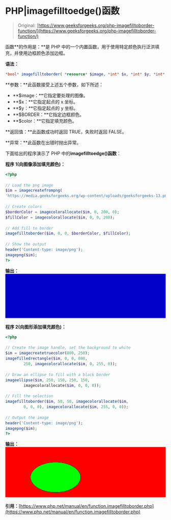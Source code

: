 # PHP|imagefilltoedge()函数

> Original: [https://www.geeksforgeeks.org/php-imagefilltoborder-function/](https://www.geeksforgeeks.org/php-imagefilltoborder-function/)

函数**的作用是：**是 PHP 中的一个内置函数，用于使用特定颜色执行泛洪填充，并使用边框颜色添加边框。

**语法：**

```php
*bool* imagefilltoborder( *resource* $image, *int* $x, *int* $y, *int* $border, *int* $color )
```

**参数：**此函数接受上述五个参数，如下所述：

*   **$image：**它指定要处理的图像。
*   **$x：**它指定起点的 x 坐标。
*   **$y：**它指定起点的 y 坐标。
*   **$BORDER：**它指定边框颜色。
*   **$color：**它指定填充颜色。

**返回值：**此函数成功时返回 TRUE，失败时返回 FALSE。

**异常：**此函数在出错时抛出异常。

下面给出的程序演示了 PHP 中的**imagefilltoedge()函数**：

**程序 1(向图像添加填充颜色)：**

```php
<?php

// Load the png image
$im = imagecreatefrompng(
'https://media.geeksforgeeks.org/wp-content/uploads/geeksforgeeks-13.png');

// Create colors
$borderColor = imagecolorallocate($im, 0, 200, 0);
$fillColor = imagecolorallocate($im, 0, 0, 200);

// Add fill to border
imagefilltoborder($im, 0, 0, $borderColor, $fillColor);

// Show the output
header('Content-type: image/png');
imagepng($im);
?>
```

**输出：**
![](img/754da0e9e1819f990ffefe9a0f9df03f.png)

**程序 2(向图形添加填充颜色)：**

```php
<?php

// Create the image handle, set the background to white
$im = imagecreatetruecolor(800, 250);
imagefilledrectangle($im, 0, 0, 800,
        250, imagecolorallocate($im, 0, 255, 0));

// Draw an ellipse to fill with a black border
imageellipse($im, 250, 150, 250, 150,
        imagecolorallocate($im, 0, 0, 0));

// Fill the selection
imagefilltoborder($im, 50, 50, imagecolorallocate($im,
        0, 0, 0), imagecolorallocate($im, 255, 0, 0));

// Output the image
header('Content-type: image/png');
imagepng($im);
?>
```

**输出：**
![](img/784ef45528244c0b0cdb8975d576c1bb.png)

**引用：**[https://www.php.net/manual/en/function.imagefilltoborder.php](https://www.php.net/manual/en/function.imagefilltoborder.php)